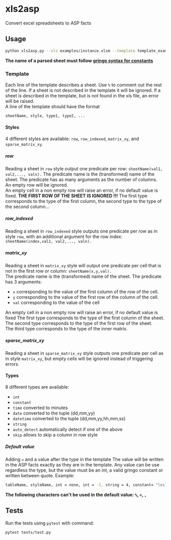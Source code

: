 # xls2asp

Convert excel spreadsheets to ASP facts

## Usage

```bash
python xls2asp.py --xls examples/instance.xlsm --template template_example.txt --output out.lp
```

**The name of a parsed sheet must follow [gringo syntax for constants](https://github.com/potassco/guide/releases/download/v2.2.0/guide.pdf#page=130)**

### Template

Each line of the template describes a sheet. Use `%` to comment out the rest of the line.
If a sheet is not described in the template it will be ignored.
If a sheet is described in the template, but is not found in the xls file, an error will be raised.  
A line of the template should have the format

```txt
sheetName, style, type1, type2, ...
```

#### Styles

4 different styles are available: `row`, `row_indexed`, `matrix_xy`, and `sparse_matrix_xy`.

##### row

Reading a sheet in `row` style output one predicate per row:  `sheetName(val1, val2,..., valn).`
The predicate name is the (transformed) name of the sheet. The predicate has as many arguments as the number of columns.  
An empty row will be ignored.  
An empty cell in a non empty row will raise an error, if no default value is fixed.
**THE FIRST ROW OF THE SHEET IS IGNORED !!!**
The first type corresponds to the type of the first column, the second type to the type of the second column...

##### row_indexed

Reading a sheet in `row_indexed` style outputs one predicate per row as in style `row`,
with an additional argument for the row index:  `sheetName(index,val1, val2,..., valn).`

##### matrix_xy

Reading a sheet in `matrix_xy` style will output one predicate per cell that is not in the first row or column:  `sheetName(x,y,val).`  
The predicate name is the (transformed) name of the sheet. The predicate has 3 arguments:

* `x` corresponding to the value of the first column of the row of the cell.
* `y` corresponding to the value of the first row of the column of the cell.
* `val` corresponding to the value of the cell

An empty cell in a non empty row will raise an error, if no default value is fixed
The first type corresponds to the type of the first column of the sheet.  
The second type corresponds to the type of the first row of the sheet.  
The third type corresponds to the type of the inner matrix.

##### sparse_matrix_xy

Reading a sheet in `sparse_matrix_xy` style outputs one predicate per cell as in style  `matrix_xy`, but empty cells will be ignored instead of triggering errors.

#### Types

8 different types are available:

* `int`
* `constant`
* `time`  converted to minutes
* `date`  converted to the tuple (dd,mm,yy)
* `datetime`  converted to the tuple (dd,mm,yy,hh,mm,ss)
* `string`
* `auto_detect` automatically detect if one of the above
* `skip` allows to skip a column in row style

##### Default value

Adding `=` and a value after the type in the template
The value will be written in the ASP facts exactly as they are in the template.
Any value can be use regardless the type, but the value must be an int, a valid gringo constant or written between quote.
Example:

```bash
tableName, styleName, int = none, int = -1, string = 4, constant= "les carottes sont cuites ☢ ☮"
```

**The following characters can't be used in the default value: `%`, `=`, `,`**

## Tests

Run the tests using `pytest` with command:

```shell
pytest tests/test.py
```